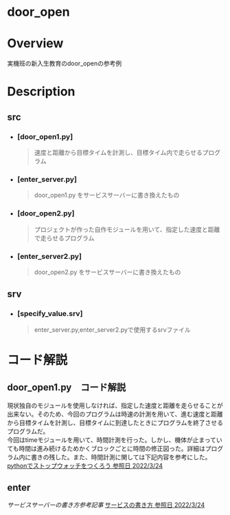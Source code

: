 # door_open
# Overview
実機班の新入生教育のdoor_openの参考例
# Description
## src
- ### [door_open1.py]
  >速度と距離から目標タイムを計測し、目標タイム内で走らせるプログラム
  
- ### [enter_server.py]
  >door_open1.py をサービスサーバーに書き換えたもの

- ### [door_open2.py]
  >プロジェクトが作った自作モジュールを用いて、指定した速度と距離で走らせるプログラム

- ### [enter_server2.py]
  >door_open2.py をサービスサーバーに書き換えたもの
## srv
- ### [specify_value.srv]
  >enter_server.py,enter_server2.pyで使用するsrvファイル

# コード解説
## door_open1.py　コード解説
現状独自のモジュールを使用しなければ、指定した速度と距離を走らせることが出来ない。そのため、今回のプログラムは時速の計測を用いて、進む速度と距離から目標タイムを計測し、目標タイムに到達したときにプログラムを終了させるプログラムだ。  
今回はtimeモジュールを用いて、時間計測を行った。しかし、機体が止まっていても時間は進み続けるためかくブロックごとに時間の修正図った。詳細はプログラム内に書きの残した。また、時間計測に関しては下記内容を参考にした。  
[pythonでストップウォッチをつくろう 参照日 2022/3/24](https://python-muda.com/python/python-stopwatch/)
## enter

*サービスサーバーの書き方参考記事*
[サービスの書き方 参照日 2022/3/24](https://raspimouse-sim-tutorial.gitbook.io/project/ros_tutorial/how_to_write_service)
